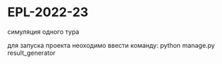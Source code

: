 # EPL-2022-23
симуляция одного тура

для запуска проекта неоходимо ввести команду: python manage.py result_generator

